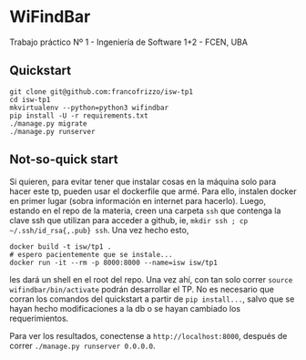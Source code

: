 # WiFindBar
Trabajo práctico Nº 1 - Ingeniería de Software 1+2 - FCEN, UBA


## Quickstart

    git clone git@github.com:francofrizzo/isw-tp1
    cd isw-tp1
    mkvirtualenv --python=python3 wifindbar
    pip install -U -r requirements.txt
    ./manage.py migrate
    ./manage.py runserver

## Not-so-quick start

Si quieren, para evitar tener que instalar cosas en la máquina solo para hacer
este tp, pueden usar el dockerfile que armé. Para ello, instalen docker en
primer lugar (sobra información en internet para hacerlo). Luego, estando en el
repo de la materia, creen una carpeta `ssh` que contenga la clave ssh que
utilizan para acceder a github, ie, `mkdir ssh ; cp ~/.ssh/id_rsa{,.pub} ssh`.
Una vez hecho esto,

    docker build -t isw/tp1 .
    # espero pacientemente que se instale...
    docker run -it --rm -p 8000:8000 --name=isw isw/tp1

les dará un shell en el root del repo. Una vez ahí, con tan solo correr `source
wifindbar/bin/activate` podrán desarrollar el TP. No es necesario que corran los
comandos del quickstart a partir de `pip install...`, salvo que se hayan hecho
modificaciones a la db o se hayan cambiado los requerimientos.

Para ver los resultados, conectense a `http://localhost:8000`, después de correr
`./manage.py runserver 0.0.0.0`.
